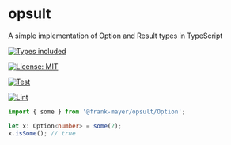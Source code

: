 # opsult

A simple implementation of Option and Result types in TypeScript

[![Types included](https://img.shields.io/badge/Types-included-blue?logo=typescript&style=plastic)](https://www.typescriptlang.org)

[![License: MIT](https://img.shields.io/badge/License-MIT-teal.svg?logo=law&style=plastic)](https://opensource.org/licenses/MIT)

[![Test](https://github.com/Frank-Mayer/opsult/actions/workflows/test.yml/badge.svg)](https://github.com/Frank-Mayer/opsult/actions/workflows/test.yml)

[![Lint](https://github.com/Frank-Mayer/opsult/actions/workflows/lint.yml/badge.svg)](https://github.com/Frank-Mayer/opsult/actions/workflows/lint.yml)

```TypeScript
import { some } from '@frank-mayer/opsult/Option';

let x: Option<number> = some(2);
x.isSome(); // true
```
